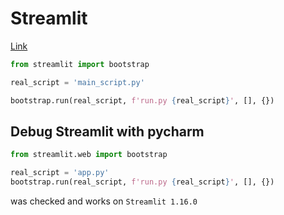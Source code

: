 # Streamlit


[Link](https://stackoverflow.com/questions/60172282/how-to-run-debug-a-streamlit-application-from-an-ide)

```python
from streamlit import bootstrap

real_script = 'main_script.py'

bootstrap.run(real_script, f'run.py {real_script}', [], {})
```


## Debug Streamlit with pycharm

```python
from streamlit.web import bootstrap

real_script = 'app.py'
bootstrap.run(real_script, f'run.py {real_script}', [], {})
```

was checked and works on `Streamlit 1.16.0`
